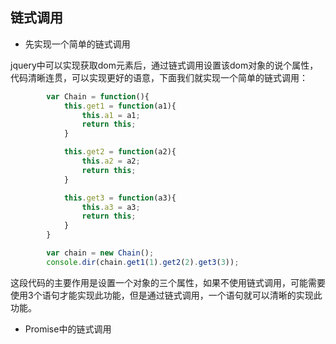 ## 链式调用

- 先实现一个简单的链式调用

jquery中可以实现获取dom元素后，通过链式调用设置该dom对象的说个属性，代码清晰连贯，可以实现更好的语意，下面我们就实现一个简单的链式调用：

````javascript
        var Chain = function(){
            this.get1 = function(a1){
                this.a1 = a1;
                return this;
            }

            this.get2 = function(a2){
                this.a2 = a2;
                return this;
            }

            this.get3 = function(a3){
                this.a3 = a3;
                return this;
            }
        }

        var chain = new Chain();
        console.dir(chain.get1(1).get2(2).get3(3));
````

这段代码的主要作用是设置一个对象的三个属性，如果不使用链式调用，可能需要使用3个语句才能实现此功能，但是通过链式调用，一个语句就可以清晰的实现此功能。

- Promise中的链式调用

